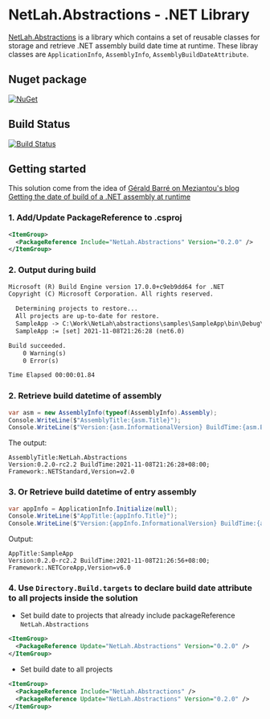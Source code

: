 # NetLah.Abstractions - .NET Library

[NetLah.Abstractions](https://www.nuget.org/packages/NetLah.Abstractions/) is a library which contains a set of reusable classes for storage and retrieve .NET assembly build date time at runtime. These libray classes are `ApplicationInfo`, `AssemblyInfo`, `AssemblyBuildDateAttribute`.

## Nuget package

[![NuGet](https://img.shields.io/nuget/v/NetLah.Abstractions.svg?style=flat-square&label=nuget&colorB=00b200)](https://www.nuget.org/packages/NetLah.Abstractions/)

## Build Status

[![Build Status](https://img.shields.io/endpoint.svg?url=https%3A%2F%2Factions-badge.atrox.dev%2FNetLah%2Fabstractions%2Fbadge%3Fref%3Dmain&style=flat)](https://actions-badge.atrox.dev/NetLah/abstractions/goto?ref=main)

## Getting started

This solution come from the idea of [Gérald Barré on Meziantou's blog Getting the date of build of a .NET assembly at runtime](https://www.meziantou.net/getting-the-date-of-build-of-a-dotnet-assembly-at-runtime.htm)

### 1. Add/Update PackageReference to .csproj

```xml
<ItemGroup>
  <PackageReference Include="NetLah.Abstractions" Version="0.2.0" />
</ItemGroup>
```

### 2. Output during build

```txt
Microsoft (R) Build Engine version 17.0.0+c9eb9dd64 for .NET
Copyright (C) Microsoft Corporation. All rights reserved.

  Determining projects to restore...
  All projects are up-to-date for restore.
  SampleApp -> C:\Work\NetLah\abstractions\samples\SampleApp\bin\Debug\net6.0\SampleApp.dll
  SampleApp := [set] 2021-11-08T21:26:28 (net6.0)

Build succeeded.
    0 Warning(s)
    0 Error(s)

Time Elapsed 00:00:01.84
```

### 2. Retrieve build datetime of assembly

```csharp
var asm = new AssemblyInfo(typeof(AssemblyInfo).Assembly);
Console.WriteLine($"AssemblyTitle:{asm.Title}");
Console.WriteLine($"Version:{asm.InformationalVersion} BuildTime:{asm.BuildTimestampLocal}; Framework:{asm.FrameworkName}");
```

The output:

```text
AssemblyTitle:NetLah.Abstractions
Version:0.2.0-rc2.2 BuildTime:2021-11-08T21:26:28+08:00; Framework:.NETStandard,Version=v2.0
```

### 3. Or Retrieve build datetime of entry assembly

```csharp
var appInfo = ApplicationInfo.Initialize(null);
Console.WriteLine($"AppTitle:{appInfo.Title}");
Console.WriteLine($"Version:{appInfo.InformationalVersion} BuildTime:{appInfo.BuildTimestampLocal};Framework:{appInfo.FrameworkName}");
```

Output:

```text
AppTitle:SampleApp
Version:0.2.0-rc2.2 BuildTime:2021-11-08T21:26:56+08:00; Framework:.NETCoreApp,Version=v6.0
```

### 4. Use `Directory.Build.targets` to declare build date attribute to all projects inside the solution

- Set build date to projects that already include packageReference `NetLah.Abstractions`

```xml
<ItemGroup>
  <PackageReference Update="NetLah.Abstractions" Version="0.2.0" />
</ItemGroup>
```

- Set build date to all projects

```xml
<ItemGroup>
  <PackageReference Include="NetLah.Abstractions" />
  <PackageReference Update="NetLah.Abstractions" Version="0.2.0" />
</ItemGroup>
```
